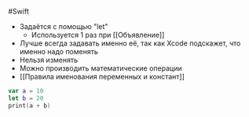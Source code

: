 #Swift 
- Задаётся с помощью "let"
	- Используется 1 раз при [[Объявление]]
- Лучше всегда задавать именно её, так как Xcode подскажет, что именно надо поменять
- Нельзя изменять 
- Можно производить математические операции
- [[Правила именования переменных и констант]]
```swift
var a = 10
let b = 20
print(a + b)
```
